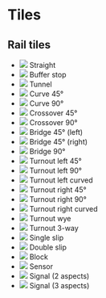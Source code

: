 # Tiles

## Rail tiles
- ![](../assets/images/board/tiles/board_tile.rail.straight.png) Straight
- ![](../assets/images/board/tiles/board_tile.rail.buffer_stop.png) Buffer stop
- ![](../assets/images/board/tiles/board_tile.rail.tunnel.png) Tunnel
- ![](../assets/images/board/tiles/board_tile.rail.curve_45.png) Curve 45°
- ![](../assets/images/board/tiles/board_tile.rail.curve_90.png) Curve 90°
- ![](../assets/images/board/tiles/board_tile.rail.cross_45.png) Crossover 45°
- ![](../assets/images/board/tiles/board_tile.rail.cross_90.png) Crossover 90°
- ![](../assets/images/board/tiles/board_tile.rail.bridge_45_left.png) Bridge 45° (left)
- ![](../assets/images/board/tiles/board_tile.rail.bridge_45_right.png) Bridge 45° (right)
- ![](../assets/images/board/tiles/board_tile.rail.bridge_90.png) Bridge 90°
- ![](../assets/images/board/tiles/board_tile.rail.turnout_left_45.png) Turnout left 45°
- ![](../assets/images/board/tiles/board_tile.rail.turnout_left_90.png) Turnout left 90°
- ![](../assets/images/board/tiles/board_tile.rail.turnout_left_curved.png) Turnout left curved
- ![](../assets/images/board/tiles/board_tile.rail.turnout_right_45.png) Turnout right 45°
- ![](../assets/images/board/tiles/board_tile.rail.turnout_right_90.png) Turnout right 90°
- ![](../assets/images/board/tiles/board_tile.rail.turnout_right_curved.png) Turnout right curved
- ![](../assets/images/board/tiles/board_tile.rail.turnout_wye.png) Turnout wye
- ![](../assets/images/board/tiles/board_tile.rail.turnout_3way.png) Turnout 3-way
- ![](../assets/images/board/tiles/board_tile.rail.turnout_singleslip.png) Single slip
- ![](../assets/images/board/tiles/board_tile.rail.turnout_doubleslip.png) Double slip
- ![](../assets/images/board/tiles/board_tile.rail.block.png) Block
- ![](../assets/images/board/tiles/board_tile.rail.sensor.png) Sensor
- ![](../assets/images/board/tiles/board_tile.rail.signal_2_aspect.png) Signal (2 aspects)
- ![](../assets/images/board/tiles/board_tile.rail.signal_3_aspect.png) Signal (3 aspects)
